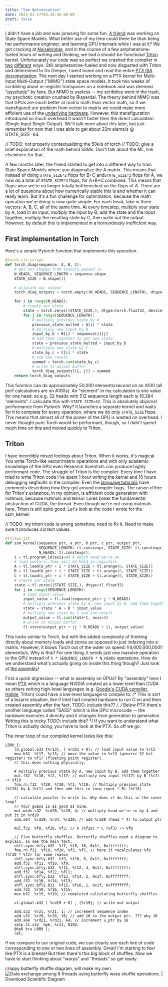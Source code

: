 ```yaml
---
title: "Ssm Optimization"
date: 2023-01-17T04:20:46-08:00
draft: false
---
```



[I](https://twitter.com/cis_female) didn't have a job and was jonesing for some fun. [A friend](https://twitter.com/typedfemale) was working on State Space Models. What better use of my time could there be than being her performance engineer, and learning GPU internals while I was at it? We got cracking at [Noisebridge](https://noisebridge.net/), and in the course of a few amphetamine-fueled hours of writing and thinking, we had a should-be-functional [Triton](https://github.com/openai/triton) kernel. Unfortunately our code was so perfect we crashed the compiler in [two](https://github.com/openai/triton/issues/639) [different](https://github.com/openai/triton/issues/640) ways. Still amphetamine-fueled and now disgusted with Triton and determined to Go Deeper, I went home and read the entire [PTX ISA documentation](https://docs.nvidia.com/cuda/parallel-thread-execution/index.html). The next day I started working on a PTX kernel for Multi-Input Multi-Output ("MIMO") state space models. It took two weeks of scribbling about in-register transposes on a notebook and was deemed "[psychotic](https://twitter.com/typedfemale/status/1571025861155127296)" by fans. But MIMO is useless -- my scribbles went in the trash, my psychotic creation crushed by Risperdal. The theory behind MIMO was that GPUs are much better at matrix math than vector math, so if we transfigured our problem from vector to matrix we could make more efficient use of the [underlying hardware](https://www.nvidia.com/en-us/data-center/tensor-cores/). However, this transfiguration introduced so much overhead it wasn't faster then the direct calculation (Single Input Single Output). We'll talk more about this later, but just remember for now that I was able to get about 22m elems/s @ STATE_SIZE=64.

// TODO: not properly contextualizing the 50k/s of torch
// TODO: give a brief explanation of the math behind SSMs. Don't talk about the ML, link elsewhere for that.

A few months later, the friend started to get into a different way to train State Space Models where you diagonalize the A matrix. This means that instead of doing `STATE_SIZE*2` flops for B+C and`STATE_SIZE^2` flops for A, we now do a total of `STATE_SIZE*3` flops, for A+B+C combined. This means that flops-wise we're no longer totally bottlenecked on the flops of A. There are a lot of questions about how numerically stable this is and whether it can really learn. But it's a fun challenge for optimization, because the math operation we're doing is now quite simple: For each head, take in three vectors: A, B, C, all of the same time. At every timestep, multiply your state by A, load in an input, multiply the input by B, add the state and the input together, multiply the resulting state by C, then write out the output. However, by default this is implemented in a horrendously inefficient way.

## First implementation in Torch

Here's a simple Pytorch function that implements this operation.

```python
@torch.jit.script
def torch_diag(sequence, A, B, C):
    # get our shapes from tensors passed in
    N_HEADS, SEQUENCE_LENGTH = sequence.shape
    STATE_SIZE = B.shape[1]

    # allocate our output
    torch_diag_outputs = torch.empty((N_HEADS, SEQUENCE_LENGTH), dtype=sequence.dtype, device=sequence.device)

    for i in range(N_HEADS):
        # create our state
        state = torch.zeros((STATE_SIZE,), dtype=torch.float32, device="cuda")
        for j in range(SEQUENCE_LENGTH):
            # multiply previous state by A
            previous_state_multed = A[i] * state
            # multiply new input by B
            input_by_b = B[i] * sequence[i][j]
            # add them together to get new state
            state = previous_state_multed + input_by_b
            # multiply new state by C
            state_by_c = C[i] * state
            # sum the result
            summed = torch.sum(state_by_c)
            # write to output buffer
            torch_diag_outputs[(i, j)] = summed
    return torch_diag_outputs
```
This function can do approximately 50,000 elements/second on an A100 (all perf calculations are on A100s). An "element" in my calculation is one value for one head, so e.g. 32 heads with 512 sequence length each is 16,384 "elements". I calculate this with `STATE_SIZE=32`. This is absolutely abysmal performance from Pytorch. Why? It launches a separate kernel and waits for it to complete for every operation, where we do only `STATE_SIZE` flops. This means that almost all of the power of the GPU is wasted on overhead. I never thought pure Torch would be performant, though, so I didn't spend much time on this and moved quickly to Triton.

## Triton
I have incredibly mixed feelings about Triton. When it works, it's magical. You write Torch-like vector/matrix operations and with only academic knowledge of the GPU even Research Scientists can produce highly performant code. The struggle of Triton is the compiler. Every time I have tried to write Triton code I've spent 1 hour writing the kernel and 10 hours debugging segfaults in the compiler. Even the [language tutorials](https://github.com/openai/triton/blob/master/python/tutorials/06-fused-attention.py#L18) have comments describing how they got around compiler bugs. The raison d'être for Triton's existence, in my opinion, is efficient code generation with matmuls, because matmuls and tensor cores break the fundamental abstraction of CUDA, the thread. Even though we're not using matmuls here, Triton is still quite good. Let's look at the code I wrote for the ssm_kernel:

// TODO: my triton code is wrong somehow, need to fix it. Need to make sure it produces correct values.

```python
@triton.jit
def ssm_kernel(sequence_ptr, a_ptr, b_ptr, c_ptr, output_ptr,
               SEQUENCE_LENGTH: tl.constexpr, STATE_SIZE: tl.constexpr,
               N_HEADS: tl.constexpr):
    i = tl.program_id(axis=0) # which head we're on
    # load vectors. they will be held in registers
    A = tl.load(a_ptr + i * STATE_SIZE + tl.arange(0, STATE_SIZE))
    B = tl.load(b_ptr + i * STATE_SIZE + tl.arange(0, STATE_SIZE))
    C = tl.load(c_ptr + i * STATE_SIZE + tl.arange(0, STATE_SIZE))
    # create our state
    state = tl.zeros((STATE_SIZE,), dtype=tl.float32)
    for j in range(SEQUENCE_LENGTH):
	    # load input value
        input_value = tl.load(sequence_ptr+ j * N_HEADS)
        # multiply previous state by A, new input by B, add them together
        state = state * A + B * input_value
        # multiply new state by C and sum result
        output_value = tl.sum(state*C, axis=0)
        # write to output buffer
        tl.store(output_ptr + (j * N_HEADS + i), output_value)
```

This looks similar to Torch, but with the added complexity of thinking directly about memory loads and stores as opposed to just indexing into a matrix. However, it blows Torch out of the water on speed: !!4,600,000,000!! elements/s. Why is this? For one thing, it sends just one massive operation to the GPU instead of `5 * SEQUENCE_LENGTH * N_HEADS` operations. How do we understand what's actually going on inside this thing though? Just look at [the assembly](https://godbolt.org/z/4dT54Ejhd)!

First a quick digression -- what is assembly on GPUs? By "assembly" here I mean [PTX](https://docs.nvidia.com/cuda/parallel-thread-execution/index.html) which is a language NVIDIA created as a lower level than CUDA so others writing high-level languages (e.g. [Google's CUDA compiler](https://research.google/pubs/pub45226/), [Halide](https://github.com/halide/Halide), Triton) could have a low-level language to compile to. /* This is sort of a bizarre situation, like if Intel had created hardware to run C on and then created assembly after the fact. TODO: include this?? */. /* Below PTX there's another language called "SASS" which is like GPU microcode -- the hardware executes it directly and it changes from generation to generation. Writing this is tricky TODO: include this? */ If you want to understand what Triton is actually doing, you have to look at the PTX. So off we go.

The inner loop of our compiled kernel looks like this:
```
LBB0_1:
	ld.global.b32 {%r13}, [ %rd21 + 0]; // load input value to %r13
	mov.b32  %f17, %r13; // move the value in %r13 (generic 32 bit register) to %f17 (floating point register).
	// this does nothing physically.

    # multiply previous state by A, new input by B, add them together
	mul.f32  %f18, %f2, %f17; // multiply new input (%f17) by B (%f2) -> %f18
	fma.rn.f32  %f20, %f20, %f1, %f18; // Multiply previous state (%f20) by A (%f1) and then add this to (new_input * B) (%f18)

	// calculate pointer to write to. Why does it do this in the inner loop?
	// Your guess is as good as mine.
	mul.wide.s32  %rd20, %r20, 4; // multiply head we're in by 4 and put it in %rd20
	add.s64  %rd19, %rd4, %rd20; // add %rd20 (head * 4) to output ptr

	mul.f32  %f8, %f20, %f3; // X (%f20) * C (%f3) -> %f8

	// Five butterfly shuffles. Butterfly shuffles need a diagram to explain, so see the main text.
	shfl.sync.bfly.b32  %f7, %f8, 16, 0x1f, 0xffffffff;
	fma.rn.f32  %f10, %f20, %f3, %f7; // here it recalculates %f8 (%f20 * %f3) for some reason
	shfl.sync.bfly.b32  %f9, %f10, 8, 0x1f, 0xffffffff;
	add.f32  %f12, %f10, %f9;
	shfl.sync.bfly.b32  %f11, %f12, 4, 0x1f, 0xffffffff;
	add.f32  %f14, %f12, %f11;
	shfl.sync.bfly.b32  %f13, %f14, 2, 0x1f, 0xffffffff;
	add.f32  %f16, %f14, %f13;
	shfl.sync.bfly.b32  %f15, %f16, 1, 0x1f, 0xffffffff;
	add.f32  %f19, %f16, %f15;
	mov.b32  %r19, %f19; // completed calculating butterfly shuffles

	st.global.b32 [ %rd19 + 0] , {%r19}; // write out output

	add.s32  %r21, %r21, 1; // increment sequence index
	add.s32  %r20, %r20, 16; // add 16 to the output ptr. ??? why 16
	add.s64  %rd21, %rd21, 64; // increment u_ptr by 16
	setp.lt.s32  %p6, %r21, 8192;
	@%p6 bra LBB0_1;
	ret;
```

If we compare to our original code, we can clearly see each line of code corresponding to one or two lines of assembly. Great! I'm starting to feel like PTX is a breeze! But then there's this big block of shuffles. Now we have to start thinking about "warps" and "threads" so get ready.


crappy butterfly shuffle diagram, will make my own.
![Data exchange among 8 threads using butterfly warp shuffle operations. |  Download Scientific Diagram](https://www.researchgate.net/publication/317485271/figure/fig1/AS:505251083100160@1497472653903/Data-exchange-among-8-threads-using-butterfly-warp-shuffle-operations.png)

